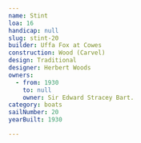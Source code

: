 ```yaml
---
name: Stint
loa: 16
handicap: null
slug: stint-20
builder: Uffa Fox at Cowes
construction: Wood (Carvel)
design: Traditional
designer: Herbert Woods
owners:
  - from: 1930
    to: null
    owner: Sir Edward Stracey Bart.
category: boats
sailNumber: 20
yearBuilt: 1930

---
```

